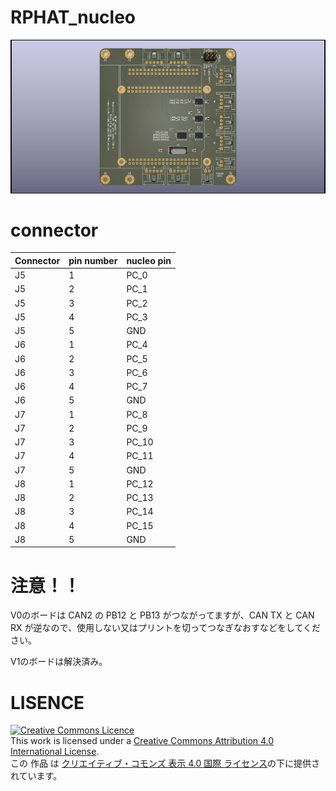 # RPHAT_nucleo
![3Dimage](RPHAT_nucleo.png "RPHAT_nucleo.png")
# connector
|Connector|pin number|nucleo pin|
|---|---|---|
J5|1|PC_0
J5|2|PC_1
J5|3|PC_2
J5|4|PC_3
J5|5|GND
J6|1|PC_4
J6|2|PC_5
J6|3|PC_6
J6|4|PC_7
J6|5|GND
J7|1|PC_8
J7|2|PC_9
J7|3|PC_10
J7|4|PC_11
J7|5|GND
J8|1|PC_12
J8|2|PC_13
J8|3|PC_14
J8|4|PC_15
J8|5|GND
# 注意！！
V0のボードは CAN2 の PB12 と PB13 がつながってますが、CAN TX と CAN RX が逆なので、使用しない又はプリントを切ってつなぎなおすなどをしてください。
 
V1のボードは解決済み。
# LISENCE
<a rel="license" href="http://creativecommons.org/licenses/by/4.0/"><img alt="Creative Commons Licence" style="border-width:0" src="https://i.creativecommons.org/l/by/4.0/88x31.png" /></a><br />This work is licensed under a <a rel="license" href="http://creativecommons.org/licenses/by/4.0/">Creative Commons Attribution 4.0 International License</a>.
<br />この 作品 は <a rel="license" href="http://creativecommons.org/licenses/by/4.0/">クリエイティブ・コモンズ 表示 4.0 国際 ライセンス</a>の下に提供されています。
